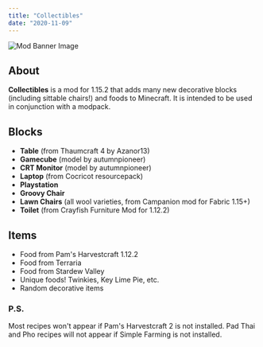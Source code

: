```yaml
---
title: "Collectibles"
date: "2020-11-09"
---
```


![Mod Banner Image](https://i.imgur.com/fiXwJOr.png)
## About
**Collectibles** is a mod for 1.15.2 that adds many new decorative blocks (including sittable chairs!) and foods to Minecraft.
It is intended to be used in conjunction with a modpack.

## Blocks
- **Table** (from Thaumcraft 4 by Azanor13)
- **Gamecube** (model by autumnpioneer)
- **CRT Monitor** (model by autumnpioneer)
- **Laptop** (from Cocricot resourcepack)
- **Playstation**
- **Groovy Chair**
- **Lawn Chairs** (all wool varieties, from Campanion mod for Fabric 1.15+)
- **Toilet** (from Crayfish Furniture Mod for 1.12.2)

## Items
- Food from Pam's Harvestcraft 1.12.2
- Food from Terraria
- Food from Stardew Valley
- Unique foods! Twinkies, Key Lime Pie, etc.
- Random decorative items

### P.S.
Most recipes won't appear if Pam's Harvestcraft 2 is not installed.
Pad Thai and Pho recipes will not appear if Simple Farming is not installed.